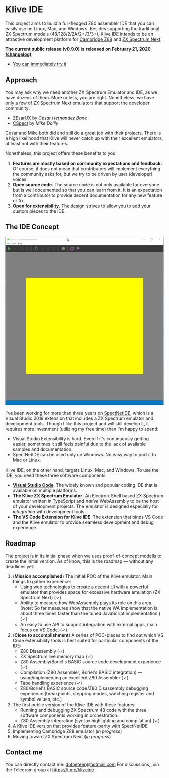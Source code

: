 # Klive IDE

This project aims to build a full-fledged Z80 assembler IDE that you can easily use on Linux, Mac, and Windows. Besides supporting the traditional ZX Spectrum models (48/128/2/2A/2+/3/3+),
Klive IDE intends to be an attractive development platform for [Cambridge Z88](https://en.wikipedia.org/wiki/Cambridge_Z88) and [ZX Spectrum Next](https://www.specnext.com/).

**The current public release (v0.9.0) is released on February 21, 2020 [(changelog)](https://github.com/Dotneteer/kliveide/releases)**.

- [You can immediately try it](https://dotneteer.github.io/kliveide/getting-started/install-kliveide)

## Approach

You may ask why we need another ZX Spectrum Emulator and IDE, as we have dozens of them. More or less, you are right. Nonetheless, we have only a few of ZX Spectrum Next emulators that support the developer community:

- [ZEsarUX](https://github.com/chernandezba/zesarux) by _Cesar Hernandez Bano_
- [CSpect](http://www.cspect.org/) by _Mike Dailly_

Cesar and Mike both did and still do a great job with their projects. There is a high likelihood that Klive will never catch up with their excellent emulators, at least not with their features.

 Nonetheless, this project offers these benefits to you:
1. **Features are mostly based on community expectations and feedback.** Of course, it does not mean that contributors will implement everything the community asks for, but we try to be driven by user (developer) voices.
2. **Open source code.** The source code is not only available for everyone but is well documented so that you can learn from it. It is an expectation from a contributor to provide decent documentation for any new feature or fix.
3. **Open for extensibility.** The design strives to allow you to add your custom pieces to the IDE.

## The IDE Concept

![Klive intro](./intro/klive-intro.gif)

I've been working for more than three years on [SpectNetIDE](https://github.com/Dotneteer/spectnetide), which is a Visual Studio 2019 extension that includes a ZX Spectrum emulator and development tools. Though I like this project and will still develop it, it requires more investment (utilizing my free time) than I'm happy to spend:
- Visual Studio Extensibility is hard. Even if it's continuously getting easier, sometimes it still feels painful due to the lack of available samples and documentation.
- SpectNetIDE can be used only on Windows. No easy way to port it to Mac or Linux.

Klive IDE, on the other hand, targets Linux, Mac, and Windows. To use the IDE, you need these three software components:
- [**Visual Studio Code**](https://code.visualstudio.com/). The widely known and popular coding IDE that is available on multiple platforms.
- **The Klive ZX Spectrum Emulator**. An Electron-Shell based ZX Spectrum emulator written in TypeScript and _native_ WebAssembly to be the host of your development projects. The emulator is designed especially for _integration_ with development tools.
- **The VS Code Extension for Klive IDE**. The extension that binds VS Code and the Klive emulator to provide seamless development and debug experience.

## Roadmap

The project is in its initial phase when we uses proof-of-concept modells to create the initial version. As of know, this is the roadmap &mdash; without any deadlines yet:

1. (**Mission accomplished**) The initial POC of the Klive emulator. Main things to gather experience:
    - Using web technologies to create a decent UI with a powerful emulator that provides space for excessive hardware emulation (ZX Spectrum Next) (&check;)
    - Ability to measure how WebAssembly plays its role on this area. (_Note_: So far measures show that the native WA implementation is about three times faster than the tuned JavaScript implementation.) (&check;)
    - An easy to use API to support integration with external apps, main focus on VS Code. (&check;)
2. (**Close to accomplishment**) A series of POC-pieces to find out which VS Code extensibility tools is best suited for particular components of the IDE:
    - Z80 Disassembly (&check;)
    - ZX Spectrum live memory map (&check;)
    - Z80 Assembly/Boriel's BASIC source code development experience (&check;)
    - Compilation (Z80 Assembler, Boriel's BASIC integration) &mdash; using/implementing an excellent Z80 Assembler (&check;)
    - Tape handling experience (&check;)
    - Z80/Boriel's BASIC source code/Z80 Disassembly debugging experience (breakpoints, stepping modes, watching register and symbol values, etc.)
3. The first public version of the Klive IDE with these features:
    - Running and debugging ZX Spectrum 48 code with the three software components working in orchestration.
    - Z80 Assembly integration (syntax highlighting and compilation) (&check;)
4. A Klive IDE version that provides feature-parity with SpectNetIDE
5. Implementing Cambridge Z88 emulator (_in progress_)
6. Moving toward ZX Spectrum Next (_in progress_)

## Contact me

You can directly contact me: dotneteer@hotmail.com
For discussions, join the Telegram group at https://t.me/kliveide


